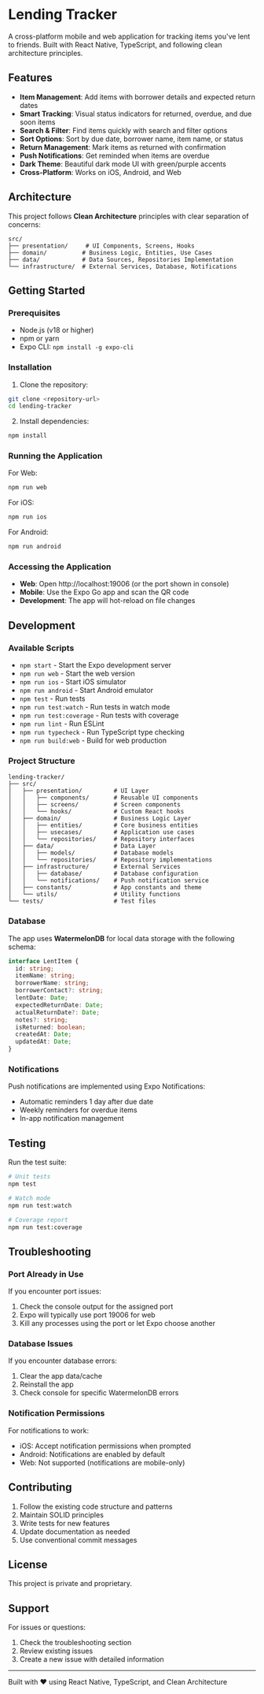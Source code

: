 # Lending Tracker

A cross-platform mobile and web application for tracking items you've lent to friends. Built with React Native, TypeScript, and following clean architecture principles.

## Features

- **Item Management**: Add items with borrower details and expected return dates
- **Smart Tracking**: Visual status indicators for returned, overdue, and due soon items
- **Search & Filter**: Find items quickly with search and filter options
- **Sort Options**: Sort by due date, borrower name, item name, or status
- **Return Management**: Mark items as returned with confirmation
- **Push Notifications**: Get reminded when items are overdue
- **Dark Theme**: Beautiful dark mode UI with green/purple accents
- **Cross-Platform**: Works on iOS, Android, and Web

## Architecture

This project follows **Clean Architecture** principles with clear separation of concerns:

```
src/
├── presentation/     # UI Components, Screens, Hooks
├── domain/          # Business Logic, Entities, Use Cases
├── data/            # Data Sources, Repositories Implementation
└── infrastructure/  # External Services, Database, Notifications
```

## Getting Started

### Prerequisites

- Node.js (v18 or higher)
- npm or yarn
- Expo CLI: `npm install -g expo-cli`

### Installation

1. Clone the repository:
```bash
git clone <repository-url>
cd lending-tracker
```

2. Install dependencies:
```bash
npm install
```

### Running the Application

For Web:
```bash
npm run web
```

For iOS:
```bash
npm run ios
```

For Android:
```bash
npm run android
```

### Accessing the Application

- **Web**: Open http://localhost:19006 (or the port shown in console)
- **Mobile**: Use the Expo Go app and scan the QR code
- **Development**: The app will hot-reload on file changes

## Development

### Available Scripts

- `npm start` - Start the Expo development server
- `npm run web` - Start the web version
- `npm run ios` - Start iOS simulator
- `npm run android` - Start Android emulator
- `npm test` - Run tests
- `npm run test:watch` - Run tests in watch mode
- `npm run test:coverage` - Run tests with coverage
- `npm run lint` - Run ESLint
- `npm run typecheck` - Run TypeScript type checking
- `npm run build:web` - Build for web production

### Project Structure

```
lending-tracker/
├── src/
│   ├── presentation/         # UI Layer
│   │   ├── components/       # Reusable UI components
│   │   ├── screens/          # Screen components
│   │   └── hooks/            # Custom React hooks
│   ├── domain/               # Business Logic Layer
│   │   ├── entities/         # Core business entities
│   │   ├── usecases/         # Application use cases
│   │   └── repositories/     # Repository interfaces
│   ├── data/                 # Data Layer
│   │   ├── models/           # Database models
│   │   └── repositories/     # Repository implementations
│   ├── infrastructure/       # External Services
│   │   ├── database/         # Database configuration
│   │   └── notifications/    # Push notification service
│   ├── constants/            # App constants and theme
│   └── utils/                # Utility functions
└── tests/                    # Test files
```

### Database

The app uses **WatermelonDB** for local data storage with the following schema:

```typescript
interface LentItem {
  id: string;
  itemName: string;
  borrowerName: string;
  borrowerContact?: string;
  lentDate: Date;
  expectedReturnDate: Date;
  actualReturnDate?: Date;
  notes?: string;
  isReturned: boolean;
  createdAt: Date;
  updatedAt: Date;
}
```

### Notifications

Push notifications are implemented using Expo Notifications:
- Automatic reminders 1 day after due date
- Weekly reminders for overdue items
- In-app notification management

## Testing

Run the test suite:

```bash
# Unit tests
npm test

# Watch mode
npm run test:watch

# Coverage report
npm run test:coverage
```

## Troubleshooting

### Port Already in Use

If you encounter port issues:

1. Check the console output for the assigned port
2. Expo will typically use port 19006 for web
3. Kill any processes using the port or let Expo choose another

### Database Issues

If you encounter database errors:

1. Clear the app data/cache
2. Reinstall the app
3. Check console for specific WatermelonDB errors

### Notification Permissions

For notifications to work:
- iOS: Accept notification permissions when prompted
- Android: Notifications are enabled by default
- Web: Not supported (notifications are mobile-only)

## Contributing

1. Follow the existing code structure and patterns
2. Maintain SOLID principles
3. Write tests for new features
4. Update documentation as needed
5. Use conventional commit messages

## License

This project is private and proprietary.

## Support

For issues or questions:
1. Check the troubleshooting section
2. Review existing issues
3. Create a new issue with detailed information

---

Built with ❤️ using React Native, TypeScript, and Clean Architecture